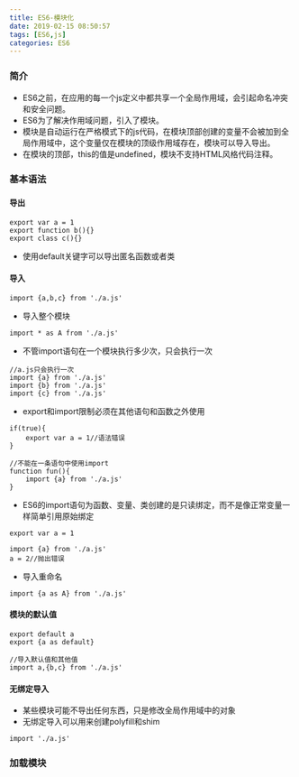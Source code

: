 ```yaml
---
title: ES6-模块化
date: 2019-02-15 08:50:57
tags: [ES6,js]
categories: ES6
---
```


### 简介
 - ES6之前，在应用的每一个js定义中都共享一个全局作用域，会引起命名冲突和安全问题。
 - ES6为了解决作用域问题，引入了模块。
 - 模块是自动运行在严格模式下的js代码，在模块顶部创建的变量不会被加到全局作用域中，这个变量仅在模块的顶级作用域存在，模块可以导入导出。
 - 在模块的顶部，this的值是undefined，模块不支持HTML风格代码注释。

### 基本语法

#### 导出
```
export var a = 1
export function b(){}
export class c(){}
```
- 使用default关键字可以导出匿名函数或者类

#### 导入
```
import {a,b,c} from './a.js'
```
- 导入整个模块
```
import * as A from './a.js'
```
- 不管import语句在一个模块执行多少次，只会执行一次
```
//a.js只会执行一次
import {a} from './a.js'
import {b} from './a.js'
import {c} from './a.js'
```
- export和import限制必须在其他语句和函数之外使用
```
if(true){
    export var a = 1//语法错误
}
```
```
//不能在一条语句中使用import
function fun(){
    import {a} from './a.js'
}
```
- ES6的import语句为函数、变量、类创建的是只读绑定，而不是像正常变量一样简单引用原始绑定
```
export var a = 1

import {a} from './a.js'
a = 2//抛出错误
```

- 导入重命名
```
import {a as A} from './a.js'
```

#### 模块的默认值
```
export default a
export {a as default}
```
```
//导入默认值和其他值
import a,{b,c} from './a.js'
```

#### 无绑定导入
- 某些模块可能不导出任何东西，只是修改全局作用域中的对象
- 无绑定导入可以用来创建polyfill和shim
```
import './a.js'
```
### 加载模块
